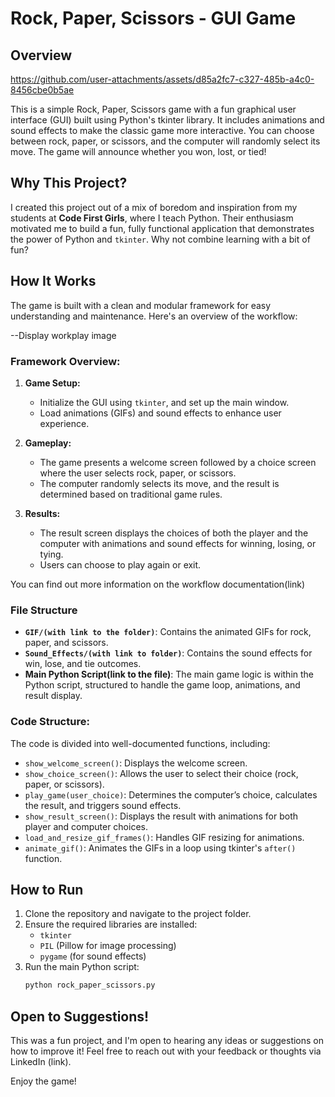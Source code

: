 # Rock, Paper, Scissors - GUI Game

## Overview

https://github.com/user-attachments/assets/d85a2fc7-c327-485b-a4c0-8456cbe0b5ae

This is a simple Rock, Paper, Scissors game with a fun graphical user interface (GUI) built using Python's tkinter library. It includes animations and sound effects to make the classic game more interactive. You can choose between rock, paper, or scissors, and the computer will randomly select its move. The game will announce whether you won, lost, or tied!

## Why This Project?

I created this project out of a mix of boredom and inspiration from my students at **Code First Girls**, where I teach Python. Their enthusiasm motivated me to build a fun, fully functional application that demonstrates the power of Python and `tkinter`. Why not combine learning with a bit of fun?

## How It Works

The game is built with a clean and modular framework for easy understanding and maintenance. Here's an overview of the workflow:

--Display workplay image

### Framework Overview:
1. **Game Setup:**
   - Initialize the GUI using `tkinter`, and set up the main window.
   - Load animations (GIFs) and sound effects to enhance user experience.

2. **Gameplay:**
   - The game presents a welcome screen followed by a choice screen where the user selects rock, paper, or scissors.
   - The computer randomly selects its move, and the result is determined based on traditional game rules.

3. **Results:**
   - The result screen displays the choices of both the player and the computer with animations and sound effects for winning, losing, or tying.
   - Users can choose to play again or exit.

You can find out more information on the workflow documentation(link)

### File Structure
- **`GIF/(with link to the folder)`**: Contains the animated GIFs for rock, paper, and scissors.
- **`Sound_Effects/(with link to folder)`**: Contains the sound effects for win, lose, and tie outcomes.
- **Main Python Script(link to the file)**: The main game logic is within the Python script, structured to handle the game loop, animations, and result display.

### Code Structure:
The code is divided into well-documented functions, including:
- `show_welcome_screen()`: Displays the welcome screen.
- `show_choice_screen()`: Allows the user to select their choice (rock, paper, or scissors).
- `play_game(user_choice)`: Determines the computer’s choice, calculates the result, and triggers sound effects.
- `show_result_screen()`: Displays the result with animations for both player and computer choices.
- `load_and_resize_gif_frames()`: Handles GIF resizing for animations.
- `animate_gif()`: Animates the GIFs in a loop using tkinter's `after()` function.

## How to Run
1. Clone the repository and navigate to the project folder.
2. Ensure the required libraries are installed:
   - `tkinter`
   - `PIL` (Pillow for image processing)
   - `pygame` (for sound effects)
3. Run the main Python script:
   ```bash
   python rock_paper_scissors.py
   ```

## Open to Suggestions!
This was a fun project, and I'm open to hearing any ideas or suggestions on how to improve it! Feel free to reach out with your feedback or thoughts via LinkedIn (link).

Enjoy the game!
